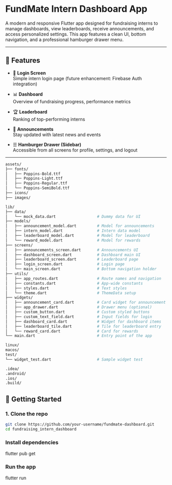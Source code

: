 # FundMate Intern Dashboard App

A modern and responsive Flutter app designed for fundraising interns to manage dashboards, view leaderboards, receive announcements, and access personalized settings. This app features a clean UI, bottom navigation, and a professional hamburger drawer menu.

---

## 📱 Features

- 🔐 **Login Screen**  
  Simple intern login page (future enhancement: Firebase Auth integration)

- 📊 **Dashboard**  
  Overview of fundraising progress, performance metrics

- 🏆 **Leaderboard**  
  Ranking of top-performing interns

- 📣 **Announcements**  
  Stay updated with latest news and events

- ☰ **Hamburger Drawer (Sidebar)**  
  Accessible from all screens for profile, settings, and logout

---

```bash
assets/
├── fonts/
│   ├── Poppins-Bold.ttf
│   ├── Poppins-Light.ttf
│   ├── Poppins-Regular.ttf
│   └── Poppins-SemiBold.ttf
├── icons/
├── images/

lib/
├── data/
│   └── mock_data.dart                  # Dummy data for UI
├── models/
│   ├── announcement_model.dart         # Model for announcements
│   ├── intern_model.dart               # Intern data model
│   ├── leaderboard_model.dart          # Model for leaderboard
│   └── reward_model.dart               # Model for rewards
├── screens/
│   ├── announcements_screen.dart       # Announcements UI
│   ├── dashboard_screen.dart           # Dashboard main UI
│   ├── leaderboard_screen.dart         # Leaderboard page
│   ├── login_screen.dart               # Login page
│   └── main_screen.dart                # Bottom navigation holder
├── utils/
│   ├── app_routes.dart                 # Route names and navigation
│   ├── constants.dart                  # App-wide constants
│   ├── styles.dart                     # Text styles
│   └── theme.dart                      # ThemeData setup
├── widgets/
│   ├── announcement_card.dart          # Card widget for announcement
│   ├── app_drawer.dart                 # Drawer menu (optional)
│   ├── custom_button.dart              # Custom styled buttons
│   ├── custom_text_field.dart          # Input fields for login
│   ├── dashboard_card.dart             # Widget for dashboard items
│   ├── leaderboard_tile.dart           # Tile for leaderboard entry
│   └── reward_card.dart                # Card for rewards
└── main.dart                           # Entry point of the app

linux/
macos/
test/
└── widget_test.dart                    # Sample widget test

.idea/
.android/
.ios/
.build/
```
## 🚀 Getting Started

### 1. Clone the repo

```bash
git clone https://github.com/your-username/fundmate-dashboard.git
cd fundraising_intern_dashboard
```
### Install dependencies
flutter pub get

### Run the app
flutter run








